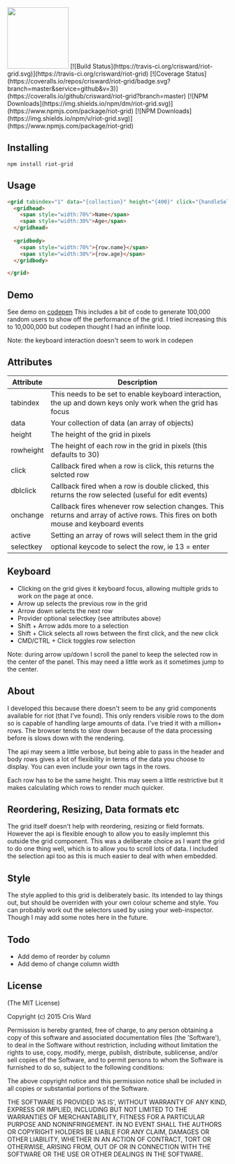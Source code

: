 <img src="https://cdn.rawgit.com/crisward/riot-grid/master/grid-logo.svg" height="140"/>
[![Build Status](https://travis-ci.org/crisward/riot-grid.svg)](https://travis-ci.org/crisward/riot-grid)
[![Coverage Status](https://coveralls.io/repos/crisward/riot-grid/badge.svg?branch=master&service=github&v=3)](https://coveralls.io/github/crisward/riot-grid?branch=master)
[![NPM Downloads](https://img.shields.io/npm/dm/riot-grid.svg)](https://www.npmjs.com/package/riot-grid)
[![NPM Downloads](https://img.shields.io/npm/v/riot-grid.svg)](https://www.npmjs.com/package/riot-grid)

## Installing

```
npm install riot-grid
```

## Usage

```html
<grid tabindex="1" data="{collection}" height="{400}" click="{handleSelect}" dblclick="{handleDoubleClick}" onchange="{handleSelectionChange}">
  <gridhead>
    <span style="width:70%">Name</span>
    <span style="width:30%">Age</span>
  </gridhead>
  
  <gridbody>
    <span style="width:70%">{row.name}</span>
    <span style="width:30%">{row.age}</span>
  </gridbody>

</grid>

```

## Demo

See demo on [codepen](http://codepen.io/crisward/pen/rxepMX?editors=101)
This includes a bit of code to generate 100,000 random users to show off the performance of the grid.
I tried increasing this to 10,000,000 but codepen thought I had an infinite loop.

Note: the keyboard interaction doesn't seem to work in codepen


## Attributes

| Attribute | Description
|----       |----
| tabindex  | This needs to be set to enable keyboard interaction, the up and down keys only work when the grid has focus
| data      | Your collection of data (an array of objects)
| height    | The height of the grid in pixels
| rowheight | The height of each row in the grid in pixels (this defaults to 30)
| click     | Callback fired when a row is click, this returns the selcted row
| dblclick  | Callback fired when a row is double clicked, this returns the row selected (useful for edit events)
| onchange  | Callback fires whenever row selection changes. This returns and array of active rows. This fires on both mouse and keyboard events
| active    | Setting an array of rows will select them in the grid
| selectkey | optional keycode to select the row, ie 13 = enter


## Keyboard

* Clicking on the grid gives it keyboard focus, allowing multiple grids to work on the page at once.
* Arrow up selects the previous row in the grid
* Arrow down selects the next row
* Provider optional selectkey (see attributes above)
* Shift + Arrow adds more to a selection
* Shift + Click selects all rows between the first click, and the new click
* CMD/CTRL + Click toggles row selection

Note: during arrow up/down I scroll the panel to keep the selected row in the center of the panel.
This may need a little work as it sometimes jump to the center.

## About

I developed this because there doesn't seem to be any grid components available for riot (that I've found). This only
renders visible rows to the dom so is capable of handling large amounts of data. I've tried it with a million+ rows.
The browser tends to slow down because of the data processing before is slows down with the rendering. 

The api may seem a little verbose, but being able to pass in the header and body rows gives a lot of flexibility
in terms of the data you choose to display. You can even include your own tags in the rows.

Each row has to be the same height. This may seem a little restrictive but it makes calculating which rows to render
much quicker.

## Reordering, Resizing, Data formats etc
The grid itself doesn't help with reordering, resizing or field formats. However the api is flexible enough
to allow you to easily implemnt this outside the grid component. This was a deliberate choice as I 
want the grid to do one thing well, which is to allow you to scroll lots of data. I included the selection api
too as this is much easier to deal with when embedded.

## Style
The style applied to this grid is deliberately basic. Its intended to lay things out, but should be overriden
with your own colour scheme and style. You can probably work out the selectors used by using your web-inspector. 
Though I may add some notes here in the future.

## Todo

* Add demo of reorder by column
* Add demo of change column width


## License

(The MIT License)

Copyright (c) 2015 Cris Ward

Permission is hereby granted, free of charge, to any person obtaining a copy of this software and associated documentation files (the 'Software'), to deal in the Software without restriction, including without limitation the rights to use, copy, modify, merge, publish, distribute, sublicense, and/or sell copies of the Software, and to permit persons to whom the Software is furnished to do so, subject to the following conditions:

The above copyright notice and this permission notice shall be included in all copies or substantial portions of the Software.

THE SOFTWARE IS PROVIDED 'AS IS', WITHOUT WARRANTY OF ANY KIND, EXPRESS OR IMPLIED, INCLUDING BUT NOT LIMITED TO THE WARRANTIES OF MERCHANTABILITY, FITNESS FOR A PARTICULAR PURPOSE AND NONINFRINGEMENT. IN NO EVENT SHALL THE AUTHORS OR COPYRIGHT HOLDERS BE LIABLE FOR ANY CLAIM, DAMAGES OR OTHER LIABILITY, WHETHER IN AN ACTION OF CONTRACT, TORT OR OTHERWISE, ARISING FROM, OUT OF OR IN CONNECTION WITH THE SOFTWARE OR THE USE OR OTHER DEALINGS IN THE SOFTWARE.

